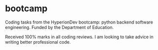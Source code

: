 # bootcamp
Coding tasks from the HyperionDev bootcamp: python backend software engineering.
Funded by the Department of Education.

Received 100% marks in all coding reviews.
I am looking to take advice in writing better professional code.
